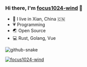 ### Hi there, I'm [focus1024-wind](http://focus1024.com/) 🎉

- 👨 I live in Xian, China 🇨🇳
- 💗 Programming
- 🌏 Open Source
- 💻 Rust, Golang, Vue

<picture>
  <source media="(prefers-color-scheme: dark)" srcset="https://raw.githubusercontent.com/focus1024-wind/focus1024-wind/refs/heads/output/github-contribution-grid-snake-dark.svg" />
  <source media="(prefers-color-scheme: light)" srcset="https://raw.githubusercontent.com/focus1024-wind/focus1024-wind/refs/heads/output/github-contribution-grid-snake.svg" />
  <img alt="github-snake" src="github-snake.svg" />
</picture>

[![focus1024-wind](https://github-profile-trophy.vercel.app/?username=focus1024-wind&column=7&margin-w=10&no-bg=true)](https://github.com/focus1024-wind/focus1024-wind)
